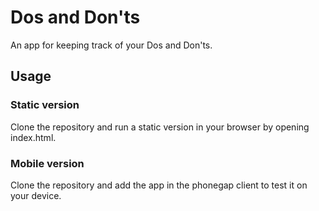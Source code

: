 # Dos and Don'ts

An app for keeping track of your Dos and Don'ts.

## Usage

### Static version

Clone the repository and run a static version in your browser by opening index.html.

### Mobile version

Clone the repository and add the app in the phonegap client to test it on your device.
